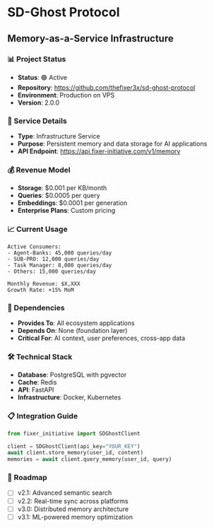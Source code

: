 # SD-Ghost Protocol
## Memory-as-a-Service Infrastructure

### 📊 Project Status
- **Status**: 🟢 Active
- **Repository**: https://github.com/thefixer3x/sd-ghost-protocol
- **Environment**: Production on VPS
- **Version**: 2.0.0

### 🔧 Service Details
- **Type**: Infrastructure Service
- **Purpose**: Persistent memory and data storage for AI applications
- **API Endpoint**: https://api.fixer-initiative.com/v1/memory

### 💰 Revenue Model
- **Storage**: $0.001 per KB/month
- **Queries**: $0.0005 per query
- **Embeddings**: $0.0001 per generation
- **Enterprise Plans**: Custom pricing

### 📈 Current Usage
```
Active Consumers:
- Agent-Banks: 45,000 queries/day
- SUB-PRO: 12,000 queries/day
- Task Manager: 8,000 queries/day
- Others: 15,000 queries/day

Monthly Revenue: $X,XXX
Growth Rate: +15% MoM
```

### 🔗 Dependencies
- **Provides To**: All ecosystem applications
- **Depends On**: None (foundation layer)
- **Critical For**: AI context, user preferences, cross-app data

### 🛠️ Technical Stack
- **Database**: PostgreSQL with pgvector
- **Cache**: Redis
- **API**: FastAPI
- **Infrastructure**: Docker, Kubernetes

### 📋 Integration Guide
```python
from fixer_initiative import SDGhostClient

client = SDGhostClient(api_key="YOUR_KEY")
await client.store_memory(user_id, content)
memories = await client.query_memory(user_id, query)
```

### 🎯 Roadmap
- [ ] v2.1: Advanced semantic search
- [ ] v2.2: Real-time sync across platforms
- [ ] v3.0: Distributed memory architecture
- [ ] v3.1: ML-powered memory optimization